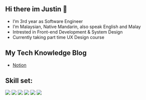 ## Hi there im Justin 👋
- I’m 3rd year as Software Engineer
- I’m Malaysian, Native Mandarin, also speak English and Malay
- Intrested in Front-end Development & System Design
- Currently taking part time UX Design course

## My Tech Knowledge Blog
- [Notion](https://royal-pedestrian-b4f.notion.site/Justin-s-Software-Engineer-Brain-326afa4143604b6db0216008541eacf0)

## Skill set:
<p>
  <img src="https://img.shields.io/badge/TypeScript-007ACC?style=for-the-badge&logo=typescript&logoColor=white" />
  <img src="https://img.shields.io/badge/JavaScript-323330?style=for-the-badge&logo=javascript&logoColor=F7DF1E" />
  <img src="https://img.shields.io/badge/Tailwind_CSS-38B2AC?style=for-the-badge&logo=tailwind-css&logoColor=white" />
  <img src="https://img.shields.io/badge/Express.js-404D59?style=for-the-badge" />
  <img src="https://img.shields.io/badge/MongoDB-4EA94B?style=for-the-badge&logo=mongodb&logoColor=white" />
  <img src="https://img.shields.io/badge/NestJS-E0234E?style=for-the-badge&logo=nestjs&logoColor=white" />
</p>

